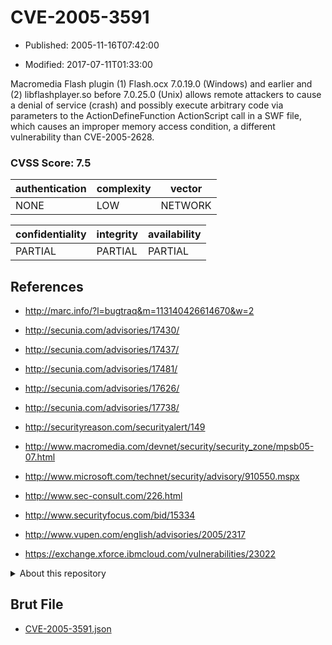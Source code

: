 # CVE-2005-3591

- Published: 2005-11-16T07:42:00

- Modified: 2017-07-11T01:33:00

Macromedia Flash plugin (1) Flash.ocx 7.0.19.0 (Windows) and earlier and (2) libflashplayer.so before 7.0.25.0 (Unix) allows remote attackers to cause a denial of service (crash) and possibly execute arbitrary code via parameters to the ActionDefineFunction ActionScript call in a SWF file, which causes an improper memory access condition, a different vulnerability than CVE-2005-2628.

### CVSS Score: **7.5**

| authentication | complexity | vector |
| --- | --- | --- |
| NONE | LOW | NETWORK |

| confidentiality | integrity | availability |
| --- | --- | --- |
| PARTIAL | PARTIAL | PARTIAL |

## References

* http://marc.info/?l=bugtraq&m=113140426614670&w=2

* http://secunia.com/advisories/17430/

* http://secunia.com/advisories/17437/

* http://secunia.com/advisories/17481/

* http://secunia.com/advisories/17626/

* http://secunia.com/advisories/17738/

* http://securityreason.com/securityalert/149

* http://www.macromedia.com/devnet/security/security_zone/mpsb05-07.html

* http://www.microsoft.com/technet/security/advisory/910550.mspx

* http://www.sec-consult.com/226.html

* http://www.securityfocus.com/bid/15334

* http://www.vupen.com/english/advisories/2005/2317

* https://exchange.xforce.ibmcloud.com/vulnerabilities/23022

<details>
<summary>About this repository</summary> 

  This repository is part of the project [Live Hack CVE](https://github.com/Live-Hack-CVE). Main website can be found [www.live-hack.org](https://www.live-hack.org) 
  
  Made by [Sn0wAlice](https://github.com/Sn0wAlice) for the people that care about security and need to have a feed of the latest CVEs. Hope you enjoy it, don't forget to star the repo and follow me on [Twitter](https://twitter.com/Sn0wAlice) and [Github](https://github.com/Sn0wAlice). And that is my [personnal website](https://www.alice-snow.me/)

  - [Home Page](https://github.com/Live-Hack-CVE)
  - [Framework](https://github.com/Live-Hack-CVE/cve-framework)
  - [CVE database](https://github.com/Live-Hack-CVE/full_database)
  - [Changelog](https://github.com/Live-Hack-CVE/Changelog)
</details>

## Brut File

* [CVE-2005-3591.json](https://raw.githubusercontent.com/Live-Hack-CVE/full_database/main/cves/2005/CVE-2005-3591.json)

